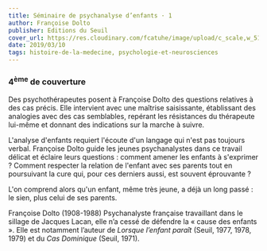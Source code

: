 ```yaml
---
title: Séminaire de psychanalyse d’enfants · 1
author: Françoise Dolto
publisher: Editions du Seuil
cover_url: https://res.cloudinary.com/fcatuhe/image/upload/c_scale,w_512/v1711899163/raphaele-rodellar.fr/bibliotheque/9782757868379.jpg
date: 2019/03/10
tags: histoire-de-la-medecine, psychologie-et-neurosciences
---
```


### 4<sup>ème</sup> de couverture

Des psychothérapeutes posent à Françoise Dolto des questions relatives à des cas précis. Elle intervient avec une maîtrise saisissante, établissant des analogies avec des cas semblables, repérant les résistances du thérapeute lui-même et donnant des indications sur la marche à suivre.

L'analyse d'enfants requiert l'écoute d'un langage qui n'est pas toujours verbal. Françoise Dolto guide les jeunes psychanalystes dans ce travail délicat et éclaire leurs questions : comment amener les enfants à s'exprimer ? Comment respecter la relation de l'enfant avec ses parents tout en poursuivant la cure qui, pour ces derniers aussi, est souvent éprouvante ?

L'on comprend alors qu'un enfant, même très jeune, a déjà un long passé : le sien, plus celui de ses parents.

Françoise Dolto (1908-1988)
Psychanalyste française travaillant dans le sillage de Jacques Lacan, elle n’a cessé de défendre la « cause des enfants ». Elle est notamment l’auteur de _Lorsque l’enfant paraît_ (Seuil, 1977, 1978, 1979) et du _Cas Dominique_ (Seuil, 1971).
